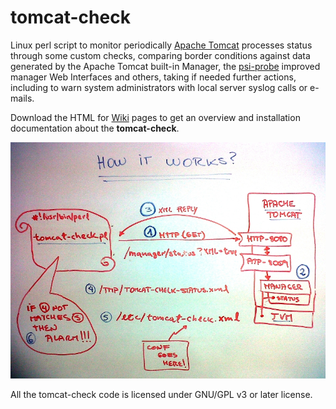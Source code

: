 # tomcat-check

 Linux perl script to monitor periodically [Apache Tomcat](http://tomcat.apache.org/) processes status through some custom checks, comparing border conditions against data generated by the Apache Tomcat built-in Manager, the [psi-probe](http://code.google.com/p/psi-probe/) improved manager Web Interfaces and others, taking if needed further actions, including to warn system administrators with local server syslog calls or e-mails.

Download the HTML for [Wiki](wiki) pages to get an overview and installation documentation about the **tomcat-check**.


![How It Works](https://raw.githubusercontent.com/olafrv/tomcat-check/master/wiki/howitworks.jpg)

All the tomcat-check code is licensed under GNU/GPL v3 or later license.
